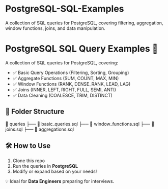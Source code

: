 # PostgreSQL-SQL-Examples
A collection of SQL queries for PostgreSQL, covering filtering, aggregation, window functions, joins, and data manipulation.


# PostgreSQL SQL Query Examples 🚀

A collection of SQL queries for PostgreSQL, covering:
- ✅ Basic Query Operations (Filtering, Sorting, Grouping)
- ✅ Aggregate Functions (SUM, COUNT, MAX, MIN)
- ✅ Window Functions (RANK, DENSE_RANK, LEAD, LAG)
- ✅ Joins (INNER, LEFT, RIGHT, FULL, SEMI, ANTI)
- ✅ Data Cleaning (COALESCE, TRIM, DISTINCT)

## 📂 Folder Structure
📁 queries
├── 📝 basic_queries.sql
├── 📝 window_functions.sql
├── 📝 joins.sql
├── 📝 aggregations.sql


## 🛠 How to Use
1. Clone this repo  
2. Run the queries in **PostgreSQL**
3. Modify or expand based on your needs!

💡 Ideal for **Data Engineers** preparing for interviews.

